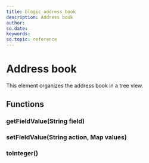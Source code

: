 ```yaml
---
title: blogic_address_book
description: Address book
author:
so.date:
keywords:
so.topic: reference
---
```


# Address book

This element organizes the address book in a tree view.

## Functions

### getFieldValue(String field)

### setFieldValue(String action, Map values)

### toInteger()
